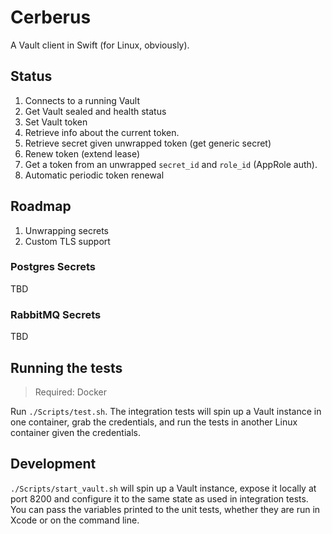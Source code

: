 # Cerberus

A Vault client in Swift (for Linux, obviously).

## Status
1. Connects to a running Vault
1. Get Vault sealed and health status
1. Set Vault token
1. Retrieve info about the current token.
1. Retrieve secret given unwrapped token (get generic secret)
1. Renew token (extend lease)
1. Get a token from an unwrapped `secret_id` and `role_id` (AppRole auth).
1. Automatic periodic token renewal

## Roadmap
1. Unwrapping secrets
1. Custom TLS support

### Postgres Secrets
TBD

### RabbitMQ Secrets
TBD

## Running the tests
> Required: Docker

Run `./Scripts/test.sh`.
The integration tests will spin up a Vault instance in one container, grab the credentials, and run the tests in another Linux container given the credentials.

## Development

`./Scripts/start_vault.sh` will spin up a Vault instance, expose it locally at port 8200 and configure it to the same state as used in integration tests. You can pass the variables printed to the unit tests, whether they are run in Xcode or on the command line.
